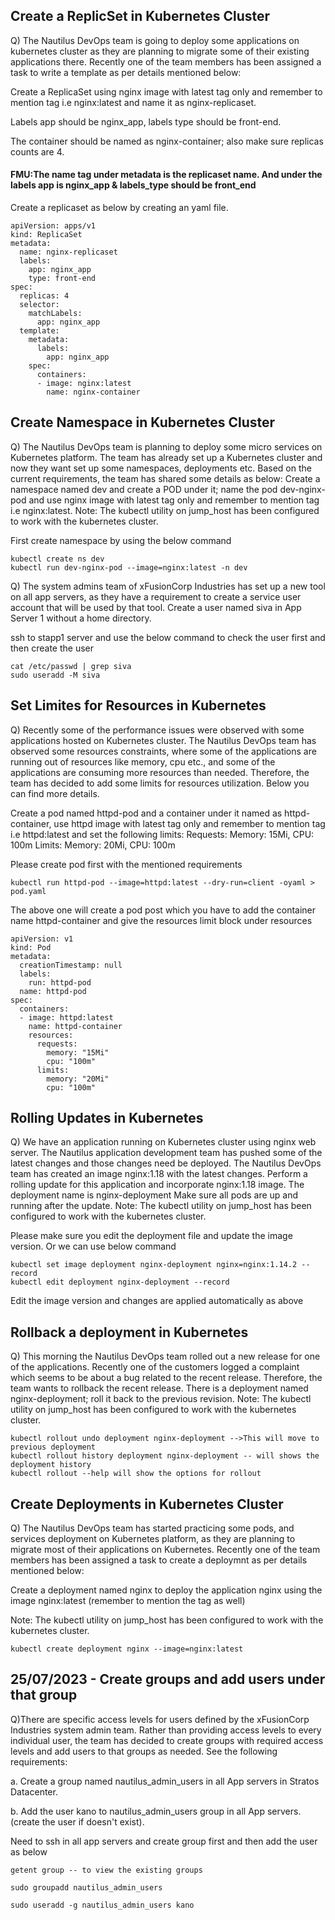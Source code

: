 <h2>Create a ReplicSet in Kubernetes Cluster</h2>
Q) The Nautilus DevOps team is going to deploy some applications on kubernetes cluster as they are planning to migrate some of their existing applications there. Recently one of the team members has been assigned a task to write a template as per details mentioned below:

Create a ReplicaSet using nginx image with latest tag only and remember to mention tag i.e nginx:latest and name it as nginx-replicaset.

Labels app should be nginx_app, labels type should be front-end.

The container should be named as nginx-container; also make sure replicas counts are 4.

<h4>FMU:The name tag under metadata is the replicaset name. And under the labels app is nginx_app & labels_type should be front_end</h4>

Create a replicaset as below by creating an yaml file.
```
apiVersion: apps/v1
kind: ReplicaSet
metadata:
  name: nginx-replicaset
  labels:
    app: nginx_app
    type: front-end
spec:
  replicas: 4
  selector:
    matchLabels:
      app: nginx_app
  template:
    metadata:
      labels:
        app: nginx_app
    spec:
      containers:
      - image: nginx:latest
        name: nginx-container
```


<h2>Create Namespace in Kubernetes Cluster</h2>
Q) The Nautilus DevOps team is planning to deploy some micro services on Kubernetes platform. The team has already set up a Kubernetes cluster and now they want set up some namespaces, deployments etc. Based on the current requirements, the team has shared some details as below:
Create a namespace named dev and create a POD under it; name the pod dev-nginx-pod and use nginx image with latest tag only and remember to mention tag i.e nginx:latest.
Note: The kubectl utility on jump_host has been configured to work with the kubernetes cluster.

First create namespace by using the below command
```
kubectl create ns dev
kubectl run dev-nginx-pod --image=nginx:latest -n dev
```
Q) The system admins team of xFusionCorp Industries has set up a new tool on all app servers, as they have a requirement to create a service user account that will be used by that tool.
Create a user named siva in App Server 1 without a home directory.

ssh to stapp1 server and use the below command to check the user first and then create the user

```
cat /etc/passwd | grep siva
sudo useradd -M siva
```
<h2>Set Limites for Resources in Kubernetes</h2>
Q) Recently some of the performance issues were observed with some applications hosted on Kubernetes cluster. The Nautilus DevOps team has observed some resources constraints, where some of the applications are running out of resources like memory, cpu etc., and some of the applications are consuming more resources than needed. Therefore, the team has decided to add some limits for resources utilization. Below you can find more details.

Create a pod named httpd-pod and a container under it named as httpd-container, use httpd image with latest tag only and remember to mention tag i.e httpd:latest and set the following limits:
Requests: Memory: 15Mi, CPU: 100m
Limits: Memory: 20Mi, CPU: 100m

Please create pod first with the mentioned requirements
```
kubectl run httpd-pod --image=httpd:latest --dry-run=client -oyaml > pod.yaml
```

The above one will create a pod post which you have to add the container name httpd-container and give the resources limit block under resources
```
apiVersion: v1
kind: Pod
metadata:
  creationTimestamp: null
  labels:
    run: httpd-pod
  name: httpd-pod
spec:
  containers:
  - image: httpd:latest
    name: httpd-container
    resources:
      requests:
        memory: "15Mi"
        cpu: "100m"
      limits:
        memory: "20Mi"
        cpu: "100m"
```
<h2>Rolling Updates in Kubernetes</h2>
Q) We have an application running on Kubernetes cluster using nginx web server. The Nautilus application development team has pushed some of the latest changes and those changes need be deployed. The Nautilus DevOps team has created an image nginx:1.18 with the latest changes.
Perform a rolling update for this application and incorporate nginx:1.18 image. The deployment name is nginx-deployment
Make sure all pods are up and running after the update.
Note: The kubectl utility on jump_host has been configured to work with the kubernetes cluster.

Please make sure you edit the deployment file and update the image version. Or we can use below command
```
kubectl set image deployment nginx-deployment nginx=nginx:1.14.2 --record
kubectl edit deployment nginx-deployment --record
```
Edit the image version and changes are applied automatically as above


<h2>Rollback a deployment in Kubernetes</h2>
Q) This morning the Nautilus DevOps team rolled out a new release for one of the applications. Recently one of the customers logged a complaint which seems to be about a bug related to the recent release. Therefore, the team wants to rollback the recent release.
There is a deployment named nginx-deployment; roll it back to the previous revision.
Note: The kubectl utility on jump_host has been configured to work with the kubernetes cluster.

```
kubectl rollout undo deployment nginx-deployment -->This will move to previous deployment
kubectl rollout history deployment nginx-deployment -- will shows the deployment history
kubectl rollout --help will show the options for rollout
```

<h2>Create Deployments in Kubernetes Cluster</h2>
Q) The Nautilus DevOps team has started practicing some pods, and services deployment on Kubernetes platform, as they are planning to migrate most of their applications on Kubernetes. Recently one of the team members has been assigned a task to create a deploymnt as per details mentioned below:

Create a deployment named nginx to deploy the application nginx using the image nginx:latest (remember to mention the tag as well)

Note: The kubectl utility on jump_host has been configured to work with the kubernetes cluster.

```
kubectl create deployment nginx --image=nginx:latest 
```
<h2>25/07/2023 - Create groups and add users under that group</h2>

Q)There are specific access levels for users defined by the xFusionCorp Industries system admin team. Rather than providing access levels to every individual user, the team has decided to create groups with required access levels and add users to that groups as needed. See the following requirements:

a. Create a group named nautilus_admin_users in all App servers in Stratos Datacenter.

b. Add the user kano to nautilus_admin_users group in all App servers. (create the user if doesn't exist).

Need to ssh in all app servers and create group first and then add the user as below 
```
getent group -- to view the existing groups

sudo groupadd nautilus_admin_users 

sudo useradd -g nautilus_admin_users kano
```

